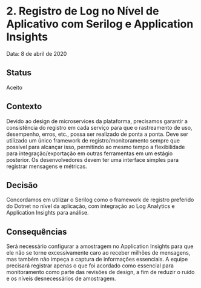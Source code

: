 # 2. Registro de Log no Nível de Aplicativo com Serilog e Application Insights

Data: 8 de abril de 2020

## Status

Aceito

## Contexto

Devido ao design de microservices da plataforma, precisamos garantir a consistência do registro em cada serviço para que o rastreamento de uso, desempenho, erros, etc., possa ser realizado de ponta a ponta. Deve ser utilizado um único framework de registro/monitoramento sempre que possível para alcançar isso, permitindo ao mesmo tempo a flexibilidade para integração/exportação em outras ferramentas em um estágio posterior. Os desenvolvedores devem ter uma interface simples para registrar mensagens e métricas.

## Decisão

Concordamos em utilizar o Serilog como o framework de registro preferido do Dotnet no nível da aplicação, com integração ao Log Analytics e Application Insights para análise.

## Consequências

Será necessário configurar a amostragem no Application Insights para que ele não se torne excessivamente caro ao receber milhões de mensagens, mas também não impeça a captura de informações essenciais.
A equipe precisará registrar apenas o que foi acordado como essencial para monitoramento como parte das revisões de design, a fim de reduzir o ruído e os níveis desnecessários de amostragem.
